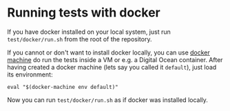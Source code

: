# Running tests with docker

If you have docker installed on your local system, just run `test/docker/run.sh` from the root of the repository.

If you cannot or don't want to install docker locally, you can use [docker machine](https://docs.docker.com/machine/) do run the tests inside a VM or e.g. a Digital Ocean container. After having created a docker machine (lets say you called it `default`), just load its environment:

    eval "$(docker-machine env default)"

Now you can run `test/docker/run.sh` as if docker was installed locally.
